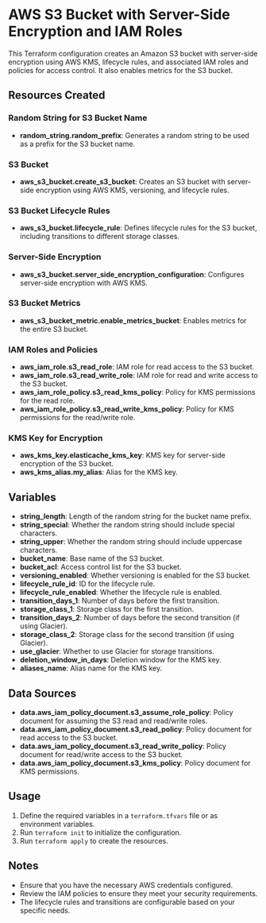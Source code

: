 # AWS S3 Bucket with Server-Side Encryption and IAM Roles

This Terraform configuration creates an Amazon S3 bucket with server-side encryption using AWS KMS, lifecycle rules, and associated IAM roles and policies for access control. It also enables metrics for the S3 bucket.

## Resources Created

### Random String for S3 Bucket Name
- **random_string.random_prefix**: Generates a random string to be used as a prefix for the S3 bucket name.

### S3 Bucket
- **aws_s3_bucket.create_s3_bucket**: Creates an S3 bucket with server-side encryption using AWS KMS, versioning, and lifecycle rules.

### S3 Bucket Lifecycle Rules
- **aws_s3_bucket.lifecycle_rule**: Defines lifecycle rules for the S3 bucket, including transitions to different storage classes.

### Server-Side Encryption
- **aws_s3_bucket.server_side_encryption_configuration**: Configures server-side encryption with AWS KMS.

### S3 Bucket Metrics
- **aws_s3_bucket_metric.enable_metrics_bucket**: Enables metrics for the entire S3 bucket.

### IAM Roles and Policies
- **aws_iam_role.s3_read_role**: IAM role for read access to the S3 bucket.
- **aws_iam_role.s3_read_write_role**: IAM role for read and write access to the S3 bucket.
- **aws_iam_role_policy.s3_read_kms_policy**: Policy for KMS permissions for the read role.
- **aws_iam_role_policy.s3_read_write_kms_policy**: Policy for KMS permissions for the read/write role.

### KMS Key for Encryption
- **aws_kms_key.elasticache_kms_key**: KMS key for server-side encryption of the S3 bucket.
- **aws_kms_alias.my_alias**: Alias for the KMS key.

## Variables

- **string_length**: Length of the random string for the bucket name prefix.
- **string_special**: Whether the random string should include special characters.
- **string_upper**: Whether the random string should include uppercase characters.
- **bucket_name**: Base name of the S3 bucket.
- **bucket_acl**: Access control list for the S3 bucket.
- **versioning_enabled**: Whether versioning is enabled for the S3 bucket.
- **lifecycle_rule_id**: ID for the lifecycle rule.
- **lifecycle_rule_enabled**: Whether the lifecycle rule is enabled.
- **transition_days_1**: Number of days before the first transition.
- **storage_class_1**: Storage class for the first transition.
- **transition_days_2**: Number of days before the second transition (if using Glacier).
- **storage_class_2**: Storage class for the second transition (if using Glacier).
- **use_glacier**: Whether to use Glacier for storage transitions.
- **deletion_window_in_days**: Deletion window for the KMS key.
- **aliases_name**: Alias name for the KMS key.

## Data Sources

- **data.aws_iam_policy_document.s3_assume_role_policy**: Policy document for assuming the S3 read and read/write roles.
- **data.aws_iam_policy_document.s3_read_policy**: Policy document for read access to the S3 bucket.
- **data.aws_iam_policy_document.s3_read_write_policy**: Policy document for read/write access to the S3 bucket.
- **data.aws_iam_policy_document.s3_kms_policy**: Policy document for KMS permissions.

## Usage

1. Define the required variables in a `terraform.tfvars` file or as environment variables.
2. Run `terraform init` to initialize the configuration.
3. Run `terraform apply` to create the resources.

## Notes

- Ensure that you have the necessary AWS credentials configured.
- Review the IAM policies to ensure they meet your security requirements.
- The lifecycle rules and transitions are configurable based on your specific needs.

